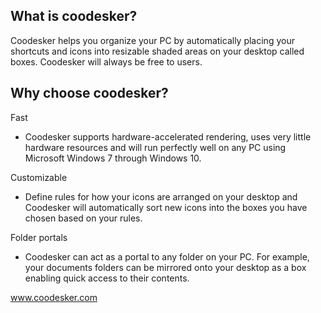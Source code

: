 ## What is coodesker?
Coodesker helps you organize your PC by automatically placing your shortcuts and icons into resizable shaded areas on your desktop called boxes. Coodesker will always be free to users.
## Why choose coodesker?

Fast
* Coodesker supports hardware-accelerated rendering, uses very little hardware resources and will run perfectly well on any PC using Microsoft Windows 7 through Windows 10.

Customizable
* Define rules for how your icons are arranged on your desktop and Coodesker will automatically sort new icons into the boxes you have chosen based on your rules.

Folder portals
* Coodesker can act as a portal to any folder on your PC. For example, your documents folders can be mirrored onto your desktop as a box enabling quick access to their contents.

www.coodesker.com
